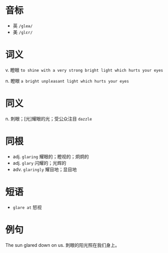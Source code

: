 # 音标

- 英 `/gleə/`
- 美 `/ɡlɛr/`

# 词义

v. 瞪眼
`to shine with a very strong bright light which hurts your eyes`

n. 瞪眼
`a bright unpleasant light which hurts your eyes`

# 同义

n. 刺眼；[光]耀眼的光；受公众注目
`dazzle`

# 同根

- adj. `glaring` 耀眼的；瞪视的；炯炯的
- adj. `glary` 闪耀的；光辉的
- adv. `glaringly` 耀目地；显目地

# 短语

- `glare at` 怒视

# 例句

The sun glared down on us.
刺眼的阳光照在我们身上。


